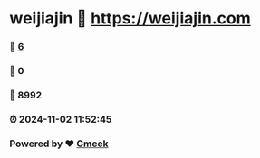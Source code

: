 # weijiajin :link: https://weijiajin.com 
### :page_facing_up: [6](https://weijiajin.com/tag.html) 
### :speech_balloon: 0 
### :hibiscus: 8992 
### :alarm_clock: 2024-11-02 11:52:45 
### Powered by :heart: [Gmeek](https://github.com/Meekdai/Gmeek)
